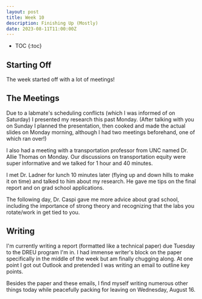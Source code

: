```yaml
---
layout: post
title: Week 10
description: Finishing Up (Mostly)
date: 2023-08-11T11:00:00Z
---
```


* TOC
{:toc}

## Starting Off
The week started off with a lot of meetings!

## The Meetings
Due to a labmate's scheduling conflicts (which I was informed of on Saturday) I presented my research this past Monday. (After talking with you on Sunday I planned the presentation, then cooked and made the actual slides on Monday morning, although I had two meetings beforehand, one of which ran over!) 

I also had a meeting with a transportation professor from UNC named Dr. Allie Thomas on Monday. Our discussions on transportation equity were super informative and we talked for 1 hour and 40 minutes.

I met Dr. Ladner for lunch 10 minutes later (flying up and down hills to make it on time) and talked to him about my research. He gave me tips on the final report and on grad school applications.

The following day, Dr. Caspi gave me more advice about grad school, including the importance of strong theory and recognizing that the labs you rotate/work in get tied to you.

## Writing
I'm currently writing a report (formatted like a technical paper) due Tuesday to the DREU program I'm in. I had immense writer's block on the paper specifically in the middle of the week but am finally chugging along. At one point I got out Outlook and pretended I was writing an email to outline key points. 

Besides the paper and these emails, I find myself writing numerous other things today while peacefully packing for leaving on Wednesday, August 16.